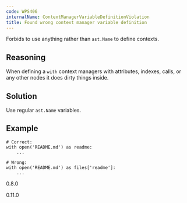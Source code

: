 ```yaml
---
code: WPS406
internalName: ContextManagerVariableDefinitionViolation
title: Found wrong context manager variable definition
---
```


Forbids to use anything rather than `ast.Name` to define contexts.

## Reasoning
When defining a `with` context managers with attributes, indexes,
calls, or any other nodes it does dirty things inside.

## Solution
Use regular `ast.Name` variables.

## Example

    # Correct:
    with open('README.md') as readme:
        ...
    
    # Wrong:
    with open('README.md') as files['readme']:
        ...

<div class="versionadded">

0.8.0

</div>

<div class="versionchanged">

0.11.0

</div>